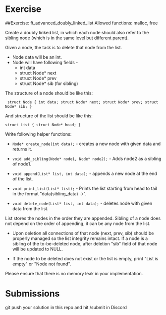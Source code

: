 # Exercise

##Exercise: ft_advanced_doubly_linked_list
Allowed functions: malloc, free

Create a doubly linked list, in which each node should also refer to the sibling node (which is in the same level but different parent). 

Given a node, the task is to delete that node from the list. 

- Node data will be an int.
- Node will have following fields - 
  - int data
  - struct Node* next
  - struct Node* prev
  - struct Node* sib (for sibling)

The structure of a node should be like this:

` 
struct Node {
  int data;
  struct Node* next;
  struct Node* prev;
  struct Node* sib;
}
`

And structure of the list should be like this:

`
struct List {
  struct Node* head;
}
`

Write following helper functions:

- `Node* create_node(int data);`  - creates a new node with given data and returns it.

- `void add_sibling(Node* node1, Node* node2);` - Adds node2 as a sibling of node1.

- `void append(List* list, int data);` - appends a new node at the end of the list.

- `void print_list(List* list);` - Prints the list starting from head to tail in the format "data(sibling_data) ->".

- `void delete_node(List* list, int data);` - deletes node with given data from the list.

List stores the nodes in the order they are appended. Sibling of a node does not depend on the order of appending, it can be any node from the list.

- Upon deletion all connections of that node (next, prev, sib) should be properly managed so the list integrity remains intact. If a node is a sibling of the to-be-deleted node, after deletion "sib" field of that node will be updated to NULL.

- If the node to be deleted does not exist or the list is empty, print "List is empty" or "Node not found".

Please ensure that there is no memory leak in your implementation.
# Submissions 
 git push your solution in this repo and hit /submit in Discord